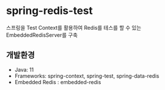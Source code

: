 # spring-redis-test
스프링을 Test Context를 활용하여 Redis를 테스를 할 수 있는 EmbeddedRedisServer를 구축

## 개발환경
- Java: 11
- Frameworks: spring-context, spring-test, spring-data-redis
- Embedded Redis : embedded-redis

